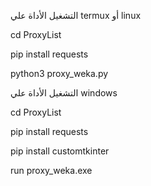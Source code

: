 التشغيل الأداة علي termux أو linux

cd ProxyList

pip install requests

python3 proxy_weka.py


التشغيل الأداة علي windows

cd ProxyList

pip install requests

pip install customtkinter

run proxy_weka.exe